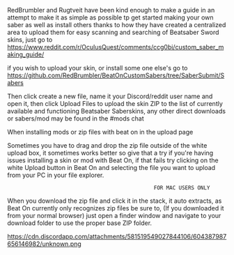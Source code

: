 RedBrumbler and Rugtveit have been kind enough to make a guide in an attempt to make it as simple as possible tp get started making your own saber as well as install others thanks to how they have created a centralized area to upload them for easy scanning and searching of Beatsaber Sword skins, just go to
 https://www.reddit.com/r/OculusQuest/comments/ccg0bi/custom_saber_making_guide/


if you wish to upload your skin, or install some one else's go to 
https://github.com/RedBrumbler/BeatOnCustomSabers/tree/SaberSubmit/Sabers

Then click create a new file, name it your Discord/reddit user name and open it, then click Upload Files to upload the skin ZIP to the list of currently available and functioning Beatsaber Saberskins, any other direct downloads or sabers/mod may be found in the #mods chat

When installing mods or zip files with beat on in the upload page

Sometimes you have to drag and drop the zip file outside of the white upload box, it sometimes works better so give that a try if you're having issues installing a skin or mod with Beat On, if that fails try clicking on the white Upload button in Beat On and selecting the file you want to upload from your PC in your file explorer.

                                                   FOR MAC USERS ONLY

When you download the zip file and click it in the stack, it auto extracts, as Beat On currently only recognizes zip files be sure to,
(If you downloaded it from your normal browser)
just open a finder window and navigate to your download folder to use the proper base ZIP folder.


https://cdn.discordapp.com/attachments/581519549027844106/604387987656146982/unknown.png